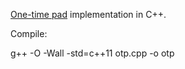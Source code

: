 [One-time pad](https://en.wikipedia.org/wiki/One-time_pad) implementation in C++.

Compile:

  g++ -O -Wall -std=c++11 otp.cpp -o otp
